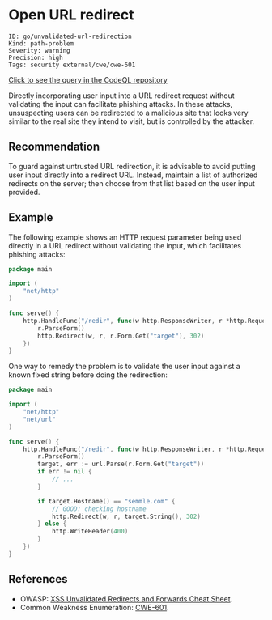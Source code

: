 # Open URL redirect

```
ID: go/unvalidated-url-redirection
Kind: path-problem
Severity: warning
Precision: high
Tags: security external/cwe/cwe-601

```
[Click to see the query in the CodeQL repository](https://github.com/github/codeql-go/tree/main/ql/src/Security/CWE-601/OpenUrlRedirect.ql)

Directly incorporating user input into a URL redirect request without validating the input can facilitate phishing attacks. In these attacks, unsuspecting users can be redirected to a malicious site that looks very similar to the real site they intend to visit, but is controlled by the attacker.


## Recommendation
To guard against untrusted URL redirection, it is advisable to avoid putting user input directly into a redirect URL. Instead, maintain a list of authorized redirects on the server; then choose from that list based on the user input provided.


## Example
The following example shows an HTTP request parameter being used directly in a URL redirect without validating the input, which facilitates phishing attacks:


```go
package main

import (
	"net/http"
)

func serve() {
	http.HandleFunc("/redir", func(w http.ResponseWriter, r *http.Request) {
		r.ParseForm()
		http.Redirect(w, r, r.Form.Get("target"), 302)
	})
}

```
One way to remedy the problem is to validate the user input against a known fixed string before doing the redirection:


```go
package main

import (
	"net/http"
	"net/url"
)

func serve() {
	http.HandleFunc("/redir", func(w http.ResponseWriter, r *http.Request) {
		r.ParseForm()
		target, err := url.Parse(r.Form.Get("target"))
		if err != nil {
			// ...
		}

		if target.Hostname() == "semmle.com" {
			// GOOD: checking hostname
			http.Redirect(w, r, target.String(), 302)
		} else {
			http.WriteHeader(400)
		}
	})
}

```

## References
* OWASP: [ XSS Unvalidated Redirects and Forwards Cheat Sheet](https://cheatsheetseries.owasp.org/cheatsheets/Unvalidated_Redirects_and_Forwards_Cheat_Sheet.html).
* Common Weakness Enumeration: [CWE-601](https://cwe.mitre.org/data/definitions/601.html).